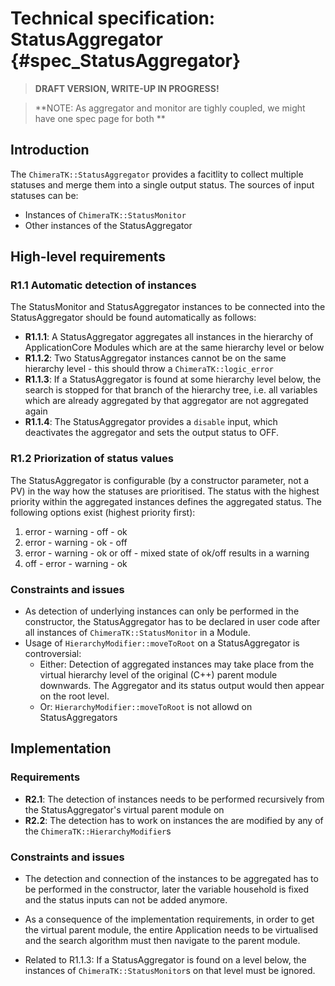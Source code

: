 Technical specification: StatusAggregator {#spec_StatusAggregator}
====================================================================

> **DRAFT VERSION, WRITE-UP IN PROGRESS!**

> **NOTE: As aggregator and monitor are tighly coupled, we might have one spec
> page for both **


## Introduction ##

The `ChimeraTK::StatusAggregator` provides a facitlity to collect multiple
statuses and merge them into a single output status. The sources of input statuses can be:

* Instances of `ChimeraTK::StatusMonitor` 
* Other instances of the StatusAggregator

## High-level requirements ##

### R1.1 Automatic detection of instances ###

The StatusMonitor and StatusAggregator instances to be connected into the
StatusAggregator should be found automatically as follows: 

* **R1.1.1**: A StatusAggregator aggregates all instances in the hierarchy of
  ApplicationCore Modules which are at the same hierarchy level or below
* **R1.1.2**: Two StatusAggregator instances cannot be on the same hierarchy
  level - this should throw a `ChimeraTK::logic_error`
* **R1.1.3**: If a StatusAggregator is found at some hierarchy level below, the
  search is stopped for that branch of the hierarchy tree, i.e. all variables
  which are already aggregated by that aggregator are not aggregated again
* **R1.1.4**: The StatusAggregator provides a `disable` input, which
  deactivates the aggregator and sets the output status to OFF.

### R1.2 Priorization of status values ###

The StatusAggregator is configurable (by a constructor parameter, not a PV) in
the way how the statuses are prioritised. The status with the highest priority
within the aggregated instances defines the aggregated status. The following
options exist (highest priority first): 

1. error - warning - off - ok
2. error - warning - ok - off
3. error - warning - ok or off - mixed state of ok/off results in a warning
4. off - error - warning - ok

### Constraints and issues ###

* As detection of underlying instances can only be performed in the
  constructor, the StatusAggregator has to be declared in user code after all
  instances of `ChimeraTK::StatusMonitor` in a Module.
* Usage of `HierarchyModifier::moveToRoot` on a StatusAggregator is
  controversial:
  * Either: Detection of aggregated instances may take place from the virtual
    hierarchy level of the original (C++) parent module downwards. The
    Aggregator and its status output would then appear on the root level.
  * Or: `HierarchyModifier::moveToRoot` is not allowd on StatusAggregators

## Implementation ##

### Requirements ###

* **R2.1**: The detection of instances needs to be performed recursively from the StatusAggregator's virtual parent module on
* **R2.2**: The detection has to work on instances the are modified by any of
  the `ChimeraTK::HierarchyModifier`s 

### Constraints and issues ###

* The detection and connection of the instances to be aggregated has to be
  performed in the constructor, later the variable household is fixed and the
  status inputs can not be added anymore.

* As a consequence of the implementation requirements, in order to get the
  virtual parent module, the entire Application needs to be virtualised and the
  search algorithm must then navigate to the parent module.

* Related to R1.1.3: If a StatusAggregator is found on a level below, the
  instances of `ChimeraTK::StatusMonitor`s on that level must be ignored. 
